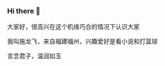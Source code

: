 ### Hi there 👋
大家好，很高兴在这个机缘巧合的情况下认识大家

我叫施龙飞，来自福建福州，兴趣爱好是看小说和打篮球

言念君子，温润如玉
<!--
**211806182/211806182** is a ✨ _special_ ✨ repository because its `README.md` (this file) appears on your GitHub profile.

Here are some ideas to get you started:
s
- 🔭 I’m currently working on 大家好
- 🌱 I’m currently learning ...
- 👯 I’m looking to collaborate on ...
- 🤔 I’m looking for help with ...
- 💬 Ask me about ...
- 📫 How to reach me: ...
- 😄 Pronouns: ...
- ⚡ Fun fact: ...
-->

